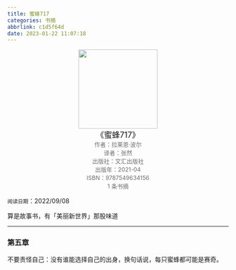 ```yaml
---
title: 蜜蜂717
categories: 书摘
abbrlink: c1d5f64d
date: 2023-01-22 11:07:18
---
```


<center><img src="https://weread-1258476243.file.myqcloud.com/weread/cover/72/YueWen_37209425/t9_YueWen_37209425.jpg" width="180"> </center>
<center><font size=4>《蜜蜂717》</font></center>
<center><font color='#6e6e6e' size=2>作者：拉莱恩·波尔</font></center>
<center><font color='#6e6e6e' size=2>译者：张然</font></center>
<center><font color='#6e6e6e' size=2>出版社：文汇出版社</font></center>
<center><font color='#6e6e6e' size=2>出版年：2021-04</font></center>
<center><font color='#6e6e6e' size=2>ISBN：9787549634156</font></center>
<center><font color='#6e6e6e' size=2>1 条书摘</font></center>

`阅读日期`：2022/09/08 

算是故事书，有「美丽新世界」那股味道

---

### 第五章

‍不要责怪自己：没有谁能选择自己的出身，换句话说，每只蜜蜂都可能是赛奇。

